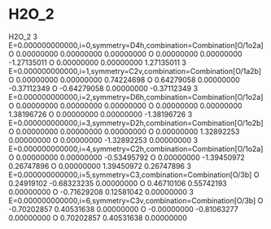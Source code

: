 # H2O_2
H2O_2
3
E=0.000000000000,i=0,symmetry=D4h,combination=Combination[O/1o2a]
O          0.00000000         0.00000000         0.00000000
O          0.00000000         0.00000000        -1.27135011
O          0.00000000         0.00000000         1.27135011
3
E=0.000000000000,i=1,symmetry=C2v,combination=Combination[O/1a2b]
O          0.00000000         0.00000000         0.74224698
O          0.64279058         0.00000000        -0.37112349
O         -0.64279058         0.00000000        -0.37112349
3
E=0.000000000000,i=2,symmetry=D6h,combination=Combination[O/1o2a]
O          0.00000000         0.00000000         0.00000000
O          0.00000000         0.00000000         1.38196726
O          0.00000000         0.00000000        -1.38196726
3
E=0.000000000000,i=3,symmetry=D2h,combination=Combination[O/1o2b]
O          0.00000000         0.00000000         0.00000000
O          0.00000000         1.32892253         0.00000000
O          0.00000000        -1.32892253         0.00000000
3
E=0.000000000000,i=4,symmetry=C2h,combination=Combination[O/1o2a]
O          0.00000000         0.00000000        -0.53495792
O          0.00000000        -1.39450972         0.26747896
O          0.00000000         1.39450972         0.26747896
3
E=0.000000000000,i=5,symmetry=C3,combination=Combination[O/3b]
O          0.24919102        -0.68323235         0.00000000
O          0.46710106         0.55742193         0.00000000
O         -0.71629208         0.12581042         0.00000000
3
E=0.000000000000,i=6,symmetry=C3v,combination=Combination[O/3b]
O         -0.70202857         0.40531638         0.00000000
O         -0.00000000        -0.81063277         0.00000000
O          0.70202857         0.40531638         0.00000000
